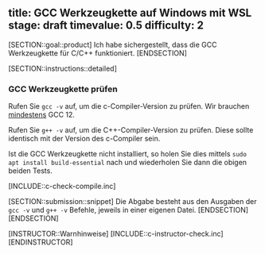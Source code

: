 title: GCC Werkzeugkette auf Windows mit WSL
stage: draft
timevalue: 0.5
difficulty: 2
---
[SECTION::goal::product]
Ich habe sichergestellt, dass die GCC Werkzeugkette für C/C++ funktioniert.
[ENDSECTION]

[SECTION::instructions::detailed]
### GCC Werkzeugkette prüfen

Rufen Sie `gcc -v` auf, um die c-Compiler-Version zu prüfen. Wir brauchen
[mindestens](https://semver.org/) GCC 12.

Rufen Sie `g++ -v` auf, um die C++-Compiler-Version zu prüfen. Diese sollte
identisch mit der Version des c-Compiler sein.

Ist die GCC Werkzeugkette nicht installiert, so holen Sie dies mittels
`sudo apt install build-essential` nach und wiederholen Sie dann die obigen
beiden Tests.

[INCLUDE::c-check-compile.inc]

[SECTION::submission::snippet]
Die Abgabe besteht aus den Ausgaben der `gcc -v` und `g++ -v` Befehle, jeweils
in einer eigenen Datei.
[ENDSECTION]
[ENDSECTION]

[INSTRUCTOR::Warnhinweise]
[INCLUDE::c-instructor-check.inc]
[ENDINSTRUCTOR]
